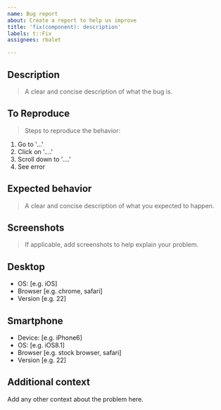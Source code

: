 ```yaml
---
name: Bug report
about: Create a report to help us improve
title: 'fix(component): description'
labels: t::Fix
assignees: rbalet

---
```


## Description
> A clear and concise description of what the bug is.

## To Reproduce
> Steps to reproduce the behavior:
1. Go to '...'
2. Click on '....'
3. Scroll down to '....'
4. See error

## Expected behavior
> A clear and concise description of what you expected to happen.

## Screenshots
> If applicable, add screenshots to help explain your problem.

## Desktop 
 - OS: [e.g. iOS]
 - Browser [e.g. chrome, safari]
 - Version [e.g. 22]

## Smartphone
 - Device: [e.g. iPhone6]
 - OS: [e.g. iOS8.1]
 - Browser [e.g. stock browser, safari]
 - Version [e.g. 22]

## Additional context
Add any other context about the problem here.
